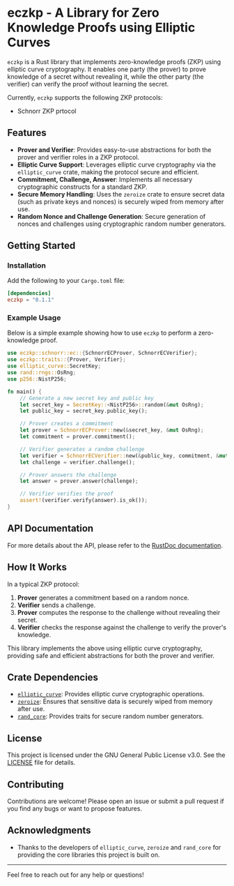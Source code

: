 # eczkp - A Library for Zero Knowledge Proofs using Elliptic Curves

`eczkp` is a Rust library that implements zero-knowledge proofs (ZKP) using elliptic curve cryptography.
It enables one party (the prover) to prove knowledge of a secret without revealing it, while the other party (the verifier)
can verify the proof without learning the secret.

Currently, `eczkp` supports the following ZKP protocols:
- Schnorr ZKP prtocol

## Features

- **Prover and Verifier**: Provides easy-to-use abstractions for both the prover and verifier roles in a ZKP protocol.
- **Elliptic Curve Support**: Leverages elliptic curve cryptography via the `elliptic_curve` crate, making the protocol secure and efficient.
- **Commitment, Challenge, Answer**: Implements all necessary cryptographic constructs for a standard ZKP.
- **Secure Memory Handling**: Uses the `zeroize` crate to ensure secret data (such as private keys and nonces) is securely wiped from memory after use.
- **Random Nonce and Challenge Generation**: Secure generation of nonces and challenges using cryptographic random number generators.

## Getting Started

### Installation

Add the following to your `Cargo.toml` file:

```toml
[dependencies]
eczkp = "0.1.1"
```

### Example Usage

Below is a simple example showing how to use `eczkp` to perform a zero-knowledge proof.

```rust
use eczkp::schnorr::ec::{SchnorrECProver, SchnorrECVerifier};
use eczkp::traits::{Prover, Verifier};
use elliptic_curve::SecretKey;
use rand::rngs::OsRng;
use p256::NistP256;

fn main() {
    // Generate a new secret key and public key
    let secret_key = SecretKey::<NistP256>::random(&mut OsRng);
    let public_key = secret_key.public_key();

    // Prover creates a commitment
    let prover = SchnorrECProver::new(&secret_key, &mut OsRng);
    let commitment = prover.commitment();

    // Verifier generates a random challenge
    let verifier = SchnorrECVerifier::new(&public_key, commitment, &mut OsRng);
    let challenge = verifier.challenge();

    // Prover answers the challenge
    let answer = prover.answer(challenge);

    // Verifier verifies the proof
    assert!(verifier.verify(answer).is_ok());
}
```

## API Documentation

For more details about the API, please refer to the [RustDoc documentation](https://docs.rs/eczkp).

## How It Works

In a typical ZKP protocol:
1. **Prover** generates a commitment based on a random nonce.
2. **Verifier** sends a challenge.
3. **Prover** computes the response to the challenge without revealing their secret.
4. **Verifier** checks the response against the challenge to verify the prover's knowledge.

This library implements the above using elliptic curve cryptography, providing safe and efficient abstractions for both the prover and verifier.

## Crate Dependencies

- [`elliptic_curve`](https://crates.io/crates/elliptic_curve): Provides elliptic curve cryptographic operations.
- [`zeroize`](https://crates.io/crates/zeroize): Ensures that sensitive data is securely wiped from memory after use.
- [`rand_core`](https://crates.io/crates/rand_core): Provides traits for secure random number generators.

## License

This project is licensed under the GNU General Public License v3.0. See the [LICENSE](LICENSE) file for details.

## Contributing

Contributions are welcome! Please open an issue or submit a pull request if you find any bugs or want to propose features.

## Acknowledgments

- Thanks to the developers of `elliptic_curve`, `zeroize` and `rand_core` for providing the core libraries this project is built on.

---

Feel free to reach out for any help or questions!
